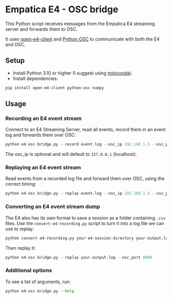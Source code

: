 # Empatica E4 - OSC bridge

This Python script receives messages from the Empatica E4 streaming server and forwards them to OSC.

It uses [open-e4-client](https://pypi.org/project/open-e4-client/) and [Python OSC](https://pypi.org/project/python-osc/) to communicate with both the E4 and OSC.

## Setup

- Install Python 3.10 or higher (I suggest using [miniconda](https://docs.conda.io/projects/miniconda/en/latest/)).
- Install dependencies:

```bash
pip install open-e4-client python-osc numpy
```

## Usage

### Recording an E4 event stream

Connect to an E4 Streaming Server, read all events, record them in an event log and forwards them over OSC:

```python
python e4-osc-bridge.py --record event.log --osc_ip 192.168.1.5 --osc_port 9999
```

The osc_ip is optional and will default to `127.0.0.1` (localhost).

### Replaying an E4 event stream

Read events from a recorded log file and forward them over OSC, using the correct timing:

```python
python e4-osc-bridge.py --replay event.log --osc_ip 192.168.1.5 --osc_port 9999
```

### Converting an E4 event stream dump

The E4 also has its own format to save a session as a folder containing `.csv` files. Use the `convert-e4-recording.py` script to turn it into a log file we can use to replay:

```python
python convert-e4-recording.py your-e4-session-directory your-output.log
```

Then replay it:

```python
python e4-osc-bridge.py --replay your-output.log --osc_port 8000
```

### Additional options

To see a list of arguments, run:

```python
python e4-osc-bridge.py --help
```
